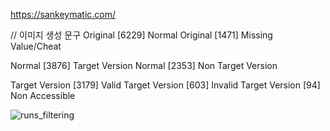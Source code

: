 https://sankeymatic.com/

// 이미지 생성 문구
Original [6229] Normal
Original [1471] Missing Value/Cheat

Normal [3876] Target Version
Normal [2353] Non Target Version

Target Version [3179] Valid
Target Version [603] Invalid
Target Version [94] Non Accessible

![runs_filtering](https://github.com/user-attachments/assets/83113ddf-87e7-492a-9341-2c0dc3292a2b)